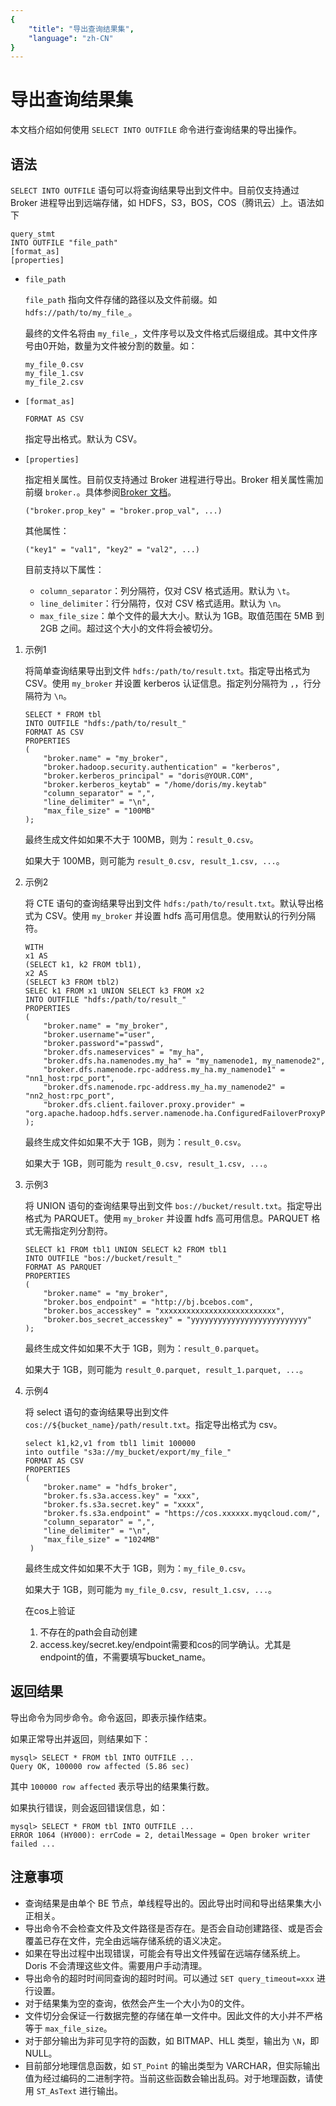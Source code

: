 ```yaml
---
{
    "title": "导出查询结果集",
    "language": "zh-CN"
}
---
```


<!--
Licensed to the Apache Software Foundation (ASF) under one
or more contributor license agreements.  See the NOTICE file
distributed with this work for additional information
regarding copyright ownership.  The ASF licenses this file
to you under the Apache License, Version 2.0 (the
"License"); you may not use this file except in compliance
with the License.  You may obtain a copy of the License at

  http://www.apache.org/licenses/LICENSE-2.0

Unless required by applicable law or agreed to in writing,
software distributed under the License is distributed on an
"AS IS" BASIS, WITHOUT WARRANTIES OR CONDITIONS OF ANY
KIND, either express or implied.  See the License for the
specific language governing permissions and limitations
under the License.
-->

# 导出查询结果集

本文档介绍如何使用 `SELECT INTO OUTFILE` 命令进行查询结果的导出操作。

## 语法

`SELECT INTO OUTFILE` 语句可以将查询结果导出到文件中。目前仅支持通过 Broker 进程导出到远端存储，如 HDFS，S3，BOS，COS（腾讯云）上。语法如下

```
query_stmt
INTO OUTFILE "file_path"
[format_as]
[properties]
```

* `file_path`

    `file_path` 指向文件存储的路径以及文件前缀。如 `hdfs://path/to/my_file_`。
    
    最终的文件名将由 `my_file_`，文件序号以及文件格式后缀组成。其中文件序号由0开始，数量为文件被分割的数量。如：
    
    ```
    my_file_0.csv
    my_file_1.csv
    my_file_2.csv
    ```

* `[format_as]`

    ```
    FORMAT AS CSV
    ```
    
    指定导出格式。默认为 CSV。


* `[properties]`

    指定相关属性。目前仅支持通过 Broker 进程进行导出。Broker 相关属性需加前缀 `broker.`。具体参阅[Broker 文档](./broker.html)。

    ```
    ("broker.prop_key" = "broker.prop_val", ...)
    ``` 

    其他属性：

    ```
    ("key1" = "val1", "key2" = "val2", ...)
    ```

    目前支持以下属性：

    * `column_separator`：列分隔符，仅对 CSV 格式适用。默认为 `\t`。
    * `line_delimiter`：行分隔符，仅对 CSV 格式适用。默认为 `\n`。
    * `max_file_size`：单个文件的最大大小。默认为 1GB。取值范围在 5MB 到 2GB 之间。超过这个大小的文件将会被切分。

1. 示例1

    将简单查询结果导出到文件 `hdfs:/path/to/result.txt`。指定导出格式为 CSV。使用 `my_broker` 并设置 kerberos 认证信息。指定列分隔符为 `,`，行分隔符为 `\n`。

    ```
    SELECT * FROM tbl
    INTO OUTFILE "hdfs:/path/to/result_"
    FORMAT AS CSV
    PROPERTIES
    (
        "broker.name" = "my_broker",
        "broker.hadoop.security.authentication" = "kerberos",
        "broker.kerberos_principal" = "doris@YOUR.COM",
        "broker.kerberos_keytab" = "/home/doris/my.keytab"
        "column_separator" = ",",
        "line_delimiter" = "\n",
        "max_file_size" = "100MB"
    );
    ```
    
    最终生成文件如如果不大于 100MB，则为：`result_0.csv`。
    
    如果大于 100MB，则可能为 `result_0.csv, result_1.csv, ...`。

2. 示例2

    将 CTE 语句的查询结果导出到文件 `hdfs:/path/to/result.txt`。默认导出格式为 CSV。使用 `my_broker` 并设置 hdfs 高可用信息。使用默认的行列分隔符。

    ```
    WITH
    x1 AS
    (SELECT k1, k2 FROM tbl1),
    x2 AS
    (SELECT k3 FROM tbl2)
    SELEC k1 FROM x1 UNION SELECT k3 FROM x2
    INTO OUTFILE "hdfs:/path/to/result_"
    PROPERTIES
    (
        "broker.name" = "my_broker",
        "broker.username"="user",
        "broker.password"="passwd",
        "broker.dfs.nameservices" = "my_ha",
        "broker.dfs.ha.namenodes.my_ha" = "my_namenode1, my_namenode2",
        "broker.dfs.namenode.rpc-address.my_ha.my_namenode1" = "nn1_host:rpc_port",
        "broker.dfs.namenode.rpc-address.my_ha.my_namenode2" = "nn2_host:rpc_port",
        "broker.dfs.client.failover.proxy.provider" = "org.apache.hadoop.hdfs.server.namenode.ha.ConfiguredFailoverProxyProvider"
    );
    ```
    
    最终生成文件如如果不大于 1GB，则为：`result_0.csv`。
    
    如果大于 1GB，则可能为 `result_0.csv, result_1.csv, ...`。
    
3. 示例3

    将 UNION 语句的查询结果导出到文件 `bos://bucket/result.txt`。指定导出格式为 PARQUET。使用 `my_broker` 并设置 hdfs 高可用信息。PARQUET 格式无需指定列分割符。
    
    ```
    SELECT k1 FROM tbl1 UNION SELECT k2 FROM tbl1
    INTO OUTFILE "bos://bucket/result_"
    FORMAT AS PARQUET
    PROPERTIES
    (
        "broker.name" = "my_broker",
        "broker.bos_endpoint" = "http://bj.bcebos.com",
        "broker.bos_accesskey" = "xxxxxxxxxxxxxxxxxxxxxxxxxx",
        "broker.bos_secret_accesskey" = "yyyyyyyyyyyyyyyyyyyyyyyyyy"
    );
    ```
    
    最终生成文件如如果不大于 1GB，则为：`result_0.parquet`。
    
    如果大于 1GB，则可能为 `result_0.parquet, result_1.parquet, ...`。

4. 示例4

   将 select 语句的查询结果导出到文件 `cos://${bucket_name}/path/result.txt`。指定导出格式为 csv。
   ```
   select k1,k2,v1 from tbl1 limit 100000
   into outfile "s3a://my_bucket/export/my_file_"
   FORMAT AS CSV
   PROPERTIES
   (
       "broker.name" = "hdfs_broker",
       "broker.fs.s3a.access.key" = "xxx",
       "broker.fs.s3a.secret.key" = "xxxx",
       "broker.fs.s3a.endpoint" = "https://cos.xxxxxx.myqcloud.com/",
       "column_separator" = ",",
       "line_delimiter" = "\n",
       "max_file_size" = "1024MB"
    )
    ```
   最终生成文件如如果不大于 1GB，则为：`my_file_0.csv`。

   如果大于 1GB，则可能为 `my_file_0.csv, result_1.csv, ...`。

   在cos上验证
   1. 不存在的path会自动创建
   2. access.key/secret.key/endpoint需要和cos的同学确认。尤其是endpoint的值，不需要填写bucket_name。

## 返回结果

导出命令为同步命令。命令返回，即表示操作结束。

如果正常导出并返回，则结果如下：

```
mysql> SELECT * FROM tbl INTO OUTFILE ...                                                                                                                                                                                                                                                                Query OK, 100000 row affected (5.86 sec)
```

其中 `100000 row affected` 表示导出的结果集行数。

如果执行错误，则会返回错误信息，如：

```
mysql> SELECT * FROM tbl INTO OUTFILE ...                                                                                                                                                                                                                                                                  ERROR 1064 (HY000): errCode = 2, detailMessage = Open broker writer failed ...
```

## 注意事项

* 查询结果是由单个 BE 节点，单线程导出的。因此导出时间和导出结果集大小正相关。
* 导出命令不会检查文件及文件路径是否存在。是否会自动创建路径、或是否会覆盖已存在文件，完全由远端存储系统的语义决定。
* 如果在导出过程中出现错误，可能会有导出文件残留在远端存储系统上。Doris 不会清理这些文件。需要用户手动清理。
* 导出命令的超时时间同查询的超时时间。可以通过 `SET query_timeout=xxx` 进行设置。
* 对于结果集为空的查询，依然会产生一个大小为0的文件。
* 文件切分会保证一行数据完整的存储在单一文件中。因此文件的大小并不严格等于 `max_file_size`。
* 对于部分输出为非可见字符的函数，如 BITMAP、HLL 类型，输出为 `\N`，即 NULL。
* 目前部分地理信息函数，如 `ST_Point` 的输出类型为 VARCHAR，但实际输出值为经过编码的二进制字符。当前这些函数会输出乱码。对于地理函数，请使用 `ST_AsText` 进行输出。
